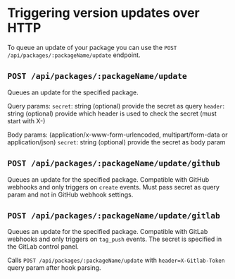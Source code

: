 # Triggering version updates over HTTP

To queue an update of your package you can use the `POST /api/packages/:packageName/update` endpoint.

## `POST /api/packages/:packageName/update`

Queues an update for the specified package.

Query params:
`secret`: string (optional) provide the secret as query
`header`: string (optional) provide which header is used to check the secret (must start with X-)

Body params: (application/x-www-form-urlencoded, multipart/form-data or application/json)
`secret`: string (optional) provide the secret as body param

## `POST /api/packages/:packageName/update/github`

Queues an update for the specified package. Compatible with GitHub webhooks and only triggers on `create` events. Must pass secret as query param and not in GitHub webhook settings.

## `POST /api/packages/:packageName/update/gitlab`

Queues an update for the specified package. Compatible with GitLab webhooks and only triggers on `tag_push` events. The secret is specified in the GitLab control panel.

Calls `POST /api/packages/:packageName/update` with `header=X-Gitlab-Token` query param after hook parsing.
